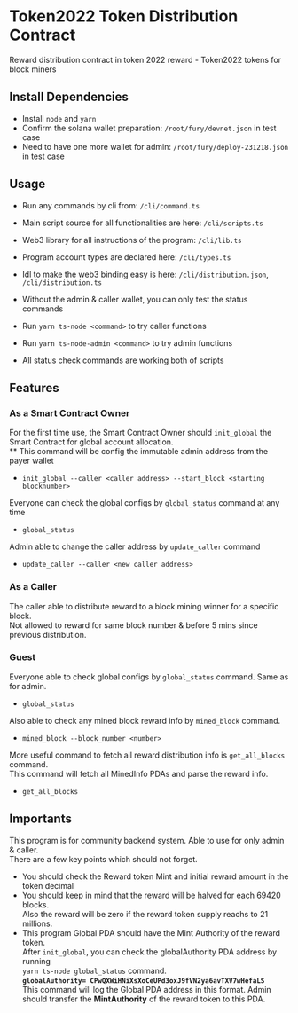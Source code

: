 # Token2022 Token Distribution Contract

Reward distribution contract in token 2022 reward - Token2022 tokens for block miners

## Install Dependencies

- Install `node` and `yarn`
- Confirm the solana wallet preparation: `/root/fury/devnet.json` in test case
- Need to have one more wallet for admin: `/root/fury/deploy-231218.json` in test case

## Usage

- Run any commands by cli from: `/cli/command.ts`
- Main script source for all functionalities are here: `/cli/scripts.ts`
- Web3 library for all instructions of the program: `/cli/lib.ts`
- Program account types are declared here: `/cli/types.ts`
- Idl to make the web3 binding easy is here: `/cli/distribution.json`, `/cli/distribution.ts`

- Without the admin & caller wallet, you can only test the status commands
- Run `yarn ts-node <command>` to try caller functions
- Run `yarn ts-node-admin <command>` to try admin functions
- All status check commands are working both of scripts

## Features

### As a Smart Contract Owner

For the first time use, the Smart Contract Owner should `init_global` the Smart Contract for global account allocation. \
\*\* This command will be config the immutable admin address from the payer wallet

- `init_global --caller <caller address> --start_block <starting blocknumber>`

Everyone can check the global configs by `global_status` command at any time

- `global_status`

Admin able to change the caller address by `update_caller` command

- `update_caller --caller <new caller address>`

### As a Caller

The caller able to distribute reward to a block mining winner for a specific block. \
Not allowed to reward for same block number & before 5 mins since previous distribution.

### Guest

Everyone able to check global configs by `global_status` command.
Same as for admin.

- `global_status`

Also able to check any mined block reward info by `mined_block` command.

- `mined_block --block_number <number>`

More useful command to fetch all reward distribution info is `get_all_blocks` command. \
This command will fetch all MinedInfo PDAs and parse the reward info.

- `get_all_blocks`

## Importants

This program is for community backend system. Able to use for only admin & caller. \
There are a few key points which should not forget.

- You should check the Reward token Mint and initial reward amount in the token decimal
- You should keep in mind that the reward will be halved for each 69420 blocks. \
  Also the reward will be zero if the reward token supply reachs to 21 millions.
- This program Global PDA should have the Mint Authority of the reward token. \
  After `init_global`, you can check the globalAuthority PDA address by running \
  `yarn ts-node global_status` command. \
**``` globalAuthority= CPwQXWiHNiXsXoCeUPd3oxJ9fVN2ya6avTXV7wHefaLS ```** \
  This command will log the Global PDA address in this format.
  Admin should transfer the **MintAuthority** of the reward token to this PDA.
